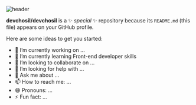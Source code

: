 ![header](https://capsule-render.vercel.app/api?type=waving&color=auto&height=300&section=header&text=Song's%20Git%20Hub,&fontSize=90)

**devchosil/devchosil** is a ✨ _special_ ✨ repository because its `README.md` (this file) appears on your GitHub profile.

Here are some ideas to get you started:

- 🔭 I’m currently working on ...
- 🌱 I’m currently learning Front-end developer skills
- 👯 I’m looking to collaborate on ...
- 🤔 I’m looking for help with ...
- 💬 Ask me about ...
- 📫 How to reach me: ...
- 😄 Pronouns: ...
- ⚡ Fun fact: ...

